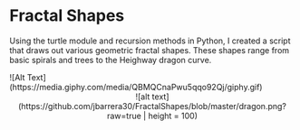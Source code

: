 # Fractal Shapes
Using the turtle module and recursion methods in Python, I created a script that draws out various geometric fractal shapes. These shapes range from basic spirals and trees to the Heighway dragon curve.

<div align=”center”> ![Alt Text](https://media.giphy.com/media/QBMQCnaPwu5qqo92Qj/giphy.gif) </div>
<div align="center"> ![alt text](https://github.com/jbarrera30/FractalShapes/blob/master/dragon.png?raw=true | height = 100)</div>
